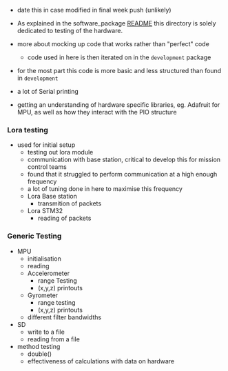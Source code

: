 
- date this in case modified in final week push (unlikely)


- As explained in the software_package [README](./software_package/README.md) this directory is solely dedicated to testing of the hardware.
- more about mocking up code that works rather than "perfect" code
    - code used in here is then iterated on in the `development` package
- for the most part this code is more basic and less structured than found in `development`
- a lot of Serial printing
- getting an understanding of hardware specific libraries, eg. Adafruit for MPU, as well as how they interact with the PIO structure

### Lora testing

- used for initial setup
    - testing out lora module
    - communication with base station, critical to develop this for mission control teams
    - found that it struggled to perform communication at a high enough frequency
    - a lot of tuning done in here to maximise this frequency
    - Lora Base station
        - transmition of packets
    - Lora STM32
        - reading of packets

### Generic Testing

- MPU
    - initialisation
    - reading
    - Accelerometer
        - range Testing
        - (x,y,z) printouts
    - Gyrometer
        - range testing
        - (x,y,z) printouts
    - different filter bandwidths
- SD
    - write to a file
    - reading from a file
- method testing
    - double()
    - effectiveness of calculations with data on hardware
